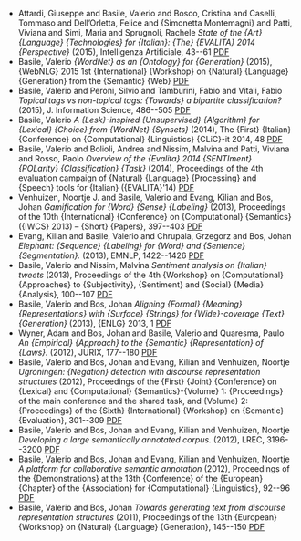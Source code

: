 - Attardi, Giuseppe and Basile, Valerio and Bosco, Cristina and Caselli, Tommaso and Dell’Orletta, Felice and {Simonetta Montemagni} and Patti, Viviana and Simi, Maria and Sprugnoli, Rachele *State of the {Art} {Language} {Technologies} for {Italian}: {The} {EVALITA} 2014 {Perspective}* (2015), Intelligenza Artificiale, 43--61 [PDF]()
- Basile, Valerio *{WordNet} as an {Ontology} for {Generation}* (2015), {WebNLG} 2015 1st {International} {Workshop} on {Natural} {Language} {Generation} from the {Semantic} {Web} [PDF](files/70/basile-abstract.pdf)
- Basile, Valerio and Peroni, Silvio and Tamburini, Fabio and Vitali, Fabio *Topical tags vs non-topical tags: {Towards} a bipartite classification?* (2015), J. Information Science, 486--505 [PDF](files/68/55a4f9eb08ae81aec91327f8.pdf)
- Basile, Valerio *A {Lesk}-inspired {Unsupervised} {Algorithm} for {Lexical} {Choice} from {WordNet} {Synsets}* (2014), The {First} {Italian} {Conference} on {Computational} {Linguistics} {CLiC}-it 2014, 48 [PDF](files/72/Basile2014.pdf)
- Basile, Valerio and Bolioli, Andrea and Nissim, Malvina and Patti, Viviana and Rosso, Paolo *Overview of the {Evalita} 2014 {SENTIment} {POLarity} {Classification} {Task}* (2014), Proceedings of the 4th evaluation campaign of {Natural} {Language} {Processing} and {Speech} tools for {Italian} ({EVALITA}'14) [PDF](files/92/Sentipolc2014.pdf)
- Venhuizen, Noortje J. and Basile, Valerio and Evang, Kilian and Bos, Johan *Gamification for {Word} {Sense} {Labeling}* (2013), Proceedings of the 10th {International} {Conference} on {Computational} {Semantics} ({IWCS} 2013) – {Short} {Papers}, 397--403 [PDF](files/74/W13-0215.pdf)
- Evang, Kilian and Basile, Valerio and Chrupala, Grzegorz and Bos, Johan *Elephant: {Sequence} {Labeling} for {Word} and {Sentence} {Segmentation}.* (2013), EMNLP, 1422--1426 [PDF](files/76/D13-1146.pdf)
- Basile, Valerio and Nissim, Malvina *Sentiment analysis on {Italian} tweets* (2013), Proceedings of the 4th {Workshop} on {Computational} {Approaches} to {Subjectivity}, {Sentiment} and {Social} {Media} {Analysis}, 100--107 [PDF](files/88/W13-1614.pdf)
- Basile, Valerio and Bos, Johan *Aligning {Formal} {Meaning} {Representations} with {Surface} {Strings} for {Wide}-coverage {Text} {Generation}* (2013), {ENLG} 2013, 1 [PDF](files/78/W13-2101.pdf)
- Wyner, Adam and Bos, Johan and Basile, Valerio and Quaresma, Paulo *An {Empirical} {Approach} to the {Semantic} {Representation} of {Laws}.* (2012), JURIX, 177--180 [PDF](files/82/WynerEtAlCCBoxerJURIX2012.pdf)
- Basile, Valerio and Bos, Johan and Evang, Kilian and Venhuizen, Noortje *Ugroningen: {Negation} detection with discourse representation structures* (2012), Proceedings of the {First} {Joint} {Conference} on {Lexical} and {Computational} {Semantics}-{Volume} 1: {Proceedings} of the main conference and the shared task, and {Volume} 2: {Proceedings} of the {Sixth} {International} {Workshop} on {Semantic} {Evaluation}, 301--309 [PDF](files/80/S12-1040.pdf)
- Basile, Valerio and Bos, Johan and Evang, Kilian and Venhuizen, Noortje *Developing a large semantically annotated corpus.* (2012), LREC, 3196--3200 [PDF](files/84/534_Paper.pdf)
- Basile, Valerio and Bos, Johan and Evang, Kilian and Venhuizen, Noortje *A platform for collaborative semantic annotation* (2012), Proceedings of the {Demonstrations} at the 13th {Conference} of the {European} {Chapter} of the {Association} for {Computational} {Linguistics}, 92--96 [PDF](files/86/BasileBosEvangVenhuizen2012EACL.pdf)
- Basile, Valerio and Bos, Johan *Towards generating text from discourse representation structures* (2011), Proceedings of the 13th {European} {Workshop} on {Natural} {Language} {Generation}, 145--150 [PDF](files/90/W11-2819.pdf)
